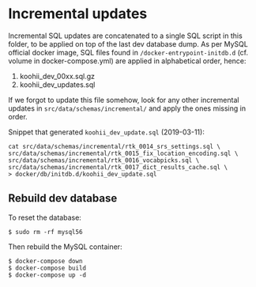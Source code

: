 # Incremental updates

Incremental SQL updates are concatenated to a single SQL script in this folder, to be applied on top of the last dev database dump.
As per MySQL official docker image, SQL files found in
`/docker-entrypoint-initdb.d`
 (cf. volume in docker-compose.yml) are applied in alphabetical order, hence:

1. koohii_dev_00xx.sql.gz
2. koohii_dev_updates.sql

If we forgot to update this file somehow, look for any other incremental
updates in `src/data/schemas/incremental/` and apply the ones missing in
order.

Snippet that generated `koohii_dev_update.sql` (2019-03-11):

    cat src/data/schemas/incremental/rtk_0014_srs_settings.sql \
    src/data/schemas/incremental/rtk_0015_fix_location_encoding.sql \
    src/data/schemas/incremental/rtk_0016_vocabpicks.sql \
    src/data/schemas/incremental/rtk_0017_dict_results_cache.sql \
    > docker/db/initdb.d/koohii_dev_update.sql



## Rebuild dev database

To reset the database:

    $ sudo rm -rf mysql56

Then rebuild the MySQL container:

    $ docker-compose down
    $ docker-compose build
    $ docker-compose up -d
